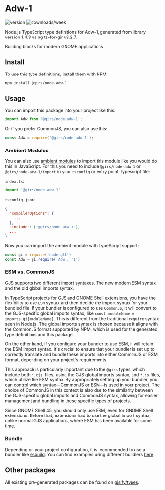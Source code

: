 
# Adw-1

![version](https://img.shields.io/npm/v/@girs/node-adw-1)
![downloads/week](https://img.shields.io/npm/dw/@girs/node-adw-1)


Node.js TypeScript type definitions for Adw-1, generated from library version 1.4.3 using [ts-for-gir](https://github.com/gjsify/ts-for-gir) v3.2.7.

Building blocks for modern GNOME applications

## Install

To use this type definitions, install them with NPM:
```bash
npm install @girs/node-adw-1
```

## Usage

You can import this package into your project like this:
```ts
import Adw from '@girs/node-adw-1';
```

Or if you prefer CommonJS, you can also use this:
```ts
const Adw = require('@girs/node-adw-1');
```

### Ambient Modules

You can also use [ambient modules](https://github.com/gjsify/ts-for-gir/tree/main/packages/cli#ambient-modules) to import this module like you would do this in JavaScript.
For this you need to include `@girs/node-adw-1` or `@girs/node-adw-1/import` in your `tsconfig` or entry point Typescript file:

`index.ts`:
```ts
import '@girs/node-adw-1'
```

`tsconfig.json`:
```json
{
  "compilerOptions": {
    ...
  },
  "include": ["@girs/node-adw-1"],
  ...
}
```

Now you can import the ambient module with TypeScript support: 

```ts
const gi = require('node-gtk')
const Adw = gi.require('Adw', '1')
```



### ESM vs. CommonJS

GJS supports two different import syntaxes. The new modern ESM syntax and the old global imports syntax.

In TypeScript projects for GJS and GNOME Shell extensions, you have the flexibility to use `ESM` syntax and then decide the import syntax for your bundled file. If your bundler is configured to use `CommonJS`, it will convert to the GJS-specific global imports syntax, like `const moduleName = imports.gi[moduleName]`. This is different from the traditional `require` syntax seen in Node.js. The global imports syntax is chosen because it aligns with the CommonJS format supported by NPM, which is used for the generated type definitions and this package.

On the other hand, if you configure your bundler to use ESM, it will retain the ESM import syntax. It's crucial to ensure that your bundler is set up to correctly translate and bundle these imports into either CommonJS or ESM format, depending on your project's requirements.

This approach is particularly important due to the `@girs` types, which include both `*.cjs `files, using the GJS global imports syntax, and `*.js` files, which utilize the ESM syntax. By appropriately setting up your bundler, you can control which syntax—CommonJS or ESM—is used in your project. The choice of CommonJS in this context is also due to the similarity between the GJS-specific global imports and CommonJS syntax, allowing for easier management and bundling in these specific types of projects.

Since GNOME Shell 45, you should only use ESM, even for GNOME Shell extensions. Before that, extensions had to use the global import syntax, unlike normal GJS applications, where ESM has been available for some time.

### Bundle

Depending on your project configuration, it is recommended to use a bundler like [esbuild](https://esbuild.github.io/). You can find examples using different bundlers [here](https://github.com/gjsify/ts-for-gir/tree/main/examples).

## Other packages

All existing pre-generated packages can be found on [gjsify/types](https://github.com/gjsify/types).

